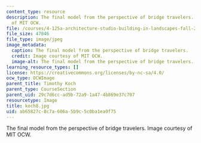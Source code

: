 ```yaml
---
content_type: resource
description: The final model from the perspective of bridge travelers. Image courtesy
  of MIT OCW.
file: /courses/4-125a-architecture-studio-building-in-landscapes-fall-2005/ab65827c8c7a606a5b9c5c0ba1ea9f75_koch8.jpg
file_size: 47846
file_type: image/jpeg
image_metadata:
  caption: The final model from the perspective of bridge travelers.
  credit: Image courtesy of MIT OCW.
  image-alt: The final model from the perspective of bridge travelers.
learning_resource_types: []
license: https://creativecommons.org/licenses/by-nc-sa/4.0/
ocw_type: OCWImage
parent_title: Timothy Koch
parent_type: CourseSection
parent_uid: 29c7d6cc-ad5b-72a9-1a47-4b869e37c707
resourcetype: Image
title: koch8.jpg
uid: ab65827c-8c7a-606a-5b9c-5c0ba1ea9f75
---
```

The final model from the perspective of bridge travelers. Image courtesy of MIT OCW.